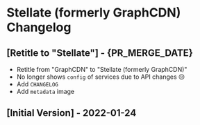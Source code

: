 # Stellate (formerly GraphCDN) Changelog

## [Retitle to "Stellate"] - {PR_MERGE_DATE}

- Retitle from "GraphCDN" to "Stellate (formerly GraphCDN)"
- No longer shows `config` of services due to API changes 😔
- Add `CHANGELOG`
- Add `metadata` image

## [Initial Version] - 2022-01-24